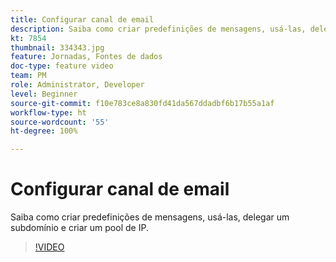 ```yaml
---
title: Configurar canal de email
description: Saiba como criar predefinições de mensagens, usá-las, delegar um subdomínio e criar um pool de IP.
kt: 7854
thumbnail: 334343.jpg
feature: Jornadas, Fontes de dados
doc-type: feature video
team: PM
role: Administrator, Developer
level: Beginner
source-git-commit: f10e783ce8a830fd41da567ddadbf6b17b55a1af
workflow-type: ht
source-wordcount: '55'
ht-degree: 100%

---
```



# Configurar canal de email

Saiba como criar predefinições de mensagens, usá-las, delegar um subdomínio e criar um pool de IP.

>[!VIDEO](https://video.tv.adobe.com/v/334343?quality=12)
